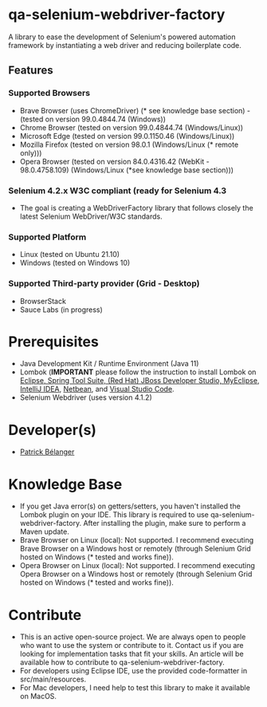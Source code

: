 # qa-selenium-webdriver-factory
A library to ease the development of Selenium's powered automation framework by instantiating a web driver and reducing boilerplate code.

## Features
### Supported Browsers
* Brave Browser (uses ChromeDriver) (* see knowledge base section) - (tested on version 99.0.4844.74 (Windows))
* Chrome Browser (tested on version 99.0.4844.74 (Windows/Linux))
* Microsoft Edge (tested on version 99.0.1150.46 (Windows/Linux))
* Mozilla Firefox (tested on version 98.0.1 (Windows/Linux (* remote only)))
* Opera Browser (tested on version 84.0.4316.42 (WebKit - 98.0.4758.109) (Windows/Linux (*see knowledge base section)))

### Selenium 4.2.x W3C compliant (ready for Selenium 4.3
* The goal is creating a WebDriverFactory library that follows closely the latest Selenium WebDriver/W3C standards.

### Supported Platform
* Linux (tested on Ubuntu 21.10)
* Windows (tested on Windows 10)

### Supported Third-party provider (Grid - Desktop)
* BrowserStack
* Sauce Labs (in progress)

# Prerequisites

* Java Development Kit / Runtime Environment (Java 11)
* Lombok (**IMPORTANT** please follow the instruction to install Lombok on [Eclipse, Spring Tool Suite, (Red Hat) JBoss Developer Studio, MyEclipse](https://projectlombok.org/setup/eclipse), [IntelliJ IDEA](https://projectlombok.org/setup/intellij), [Netbean](https://projectlombok.org/setup/netbeans), 
and [Visual Studio Code](https://projectlombok.org/setup/vscode).
* Selenium Webdriver (uses version 4.1.2)

# Developer(s)

* [Patrick Bélanger](https://github.com/patrickbelanger)

# Knowledge Base

* If you get Java error(s) on getters/setters, you haven't installed the Lombok plugin on your IDE. This library is required to use qa-selenium-webdriver-factory. After installing the plugin, make sure to perform a Maven update.
* Brave Browser on Linux (local): Not supported. I recommend executing Brave Browser on a Windows host or remotely (through Selenium Grid hosted on Windows 
(* tested and works fine)).
* Opera Browser on Linux (local): Not supported. I recommend executing Opera Browser on a Windows host or remotely (through Selenium Grid hosted on Windows 
(* tested and works fine)).

# Contribute

* This is an active open-source project. We are always open to people who want to use the system or contribute to it. 
Contact us if you are looking for implementation tasks that fit your skills. An article will be available how to 
contribute to qa-selenium-webdriver-factory.
* For developers using Eclipse IDE, use the provided code-formatter in src/main/resources.
* For Mac developers, I need help to test this library to make it available on MacOS.